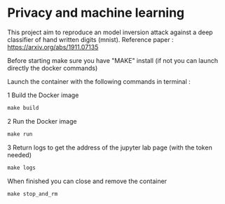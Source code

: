 # Privacy and machine learning

This project aim to reproduce an model inversion attack against a deep classifier of hand written digits (mnist).
Reference paper : https://arxiv.org/abs/1911.07135

Before starting make sure you have "MAKE" install (if not you can launch directly the docker commands)

Launch the container with the following commands in terminal :

1 Build the Docker image
```python
make build
```

2 Run the Docker image
```python
make run
```

3 Return logs to get the address of the jupyter lab page (with the token needed)
```python
make logs
```

When finished you can close and remove the container
```python
make stop_and_rm
```
